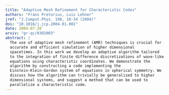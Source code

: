 ```yaml
---
title: "Adaptive Mesh Refinement for Characteristic Codes"
authors: "Frans Pretorius, Luis Lehner"
jref: "J.Comput.Phys. 198, 10-34 (2004)"
doi: "10.1016/j.jcp.2004.01.001"
date: 2004-07-20
arxiv: "gr-qc/0302003"
abstract: |
  The use of adaptive mesh refinement (AMR) techniques is crucial for
  accurate and efficient simulation of higher dimensional
  spacetimes. In this work we develop an adaptive algorithm tailored
  to the integration of finite difference discretizations of wave-like
  equations using characteristic coordinates. We demonstrate the
  algorithm by constructing a code implementing the
  Einstein-Klein-Gordon system of equations in spherical symmetry. We
  discuss how the algorithm can trivially be generalized to higher
  dimensional systems, and suggest a method that can be used to
  parallelize a characteristic code.
---
```

